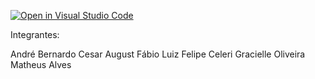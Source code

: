 [![Open in Visual Studio Code](https://classroom.github.com/assets/open-in-vscode-c66648af7eb3fe8bc4f294546bfd86ef473780cde1dea487d3c4ff354943c9ae.svg)](https://classroom.github.com/online_ide?assignment_repo_id=10484128&assignment_repo_type=AssignmentRepo)

Integrantes:

André Bernardo
Cesar August
Fábio Luiz
Felipe Celeri
Gracielle Oliveira
Matheus Alves